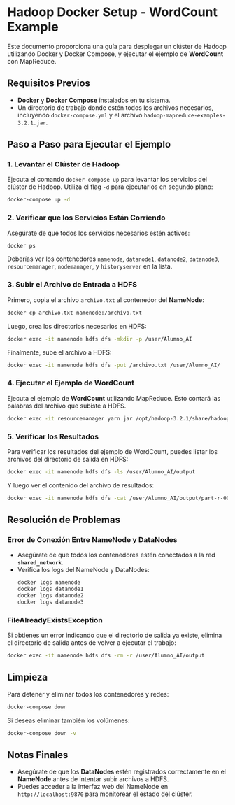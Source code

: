 # Hadoop Docker Setup - WordCount Example

Este documento proporciona una guía para desplegar un clúster de Hadoop utilizando Docker y Docker Compose, y ejecutar el ejemplo de **WordCount** con MapReduce.

## Requisitos Previos

- **Docker** y **Docker Compose** instalados en tu sistema.
- Un directorio de trabajo donde estén todos los archivos necesarios, incluyendo `docker-compose.yml` y el archivo `hadoop-mapreduce-examples-3.2.1.jar`.

## Paso a Paso para Ejecutar el Ejemplo

### 1. Levantar el Clúster de Hadoop

Ejecuta el comando `docker-compose up` para levantar los servicios del clúster de Hadoop. Utiliza el flag `-d` para ejecutarlos en segundo plano:

```bash
docker-compose up -d
```

### 2. Verificar que los Servicios Están Corriendo

Asegúrate de que todos los servicios necesarios estén activos:

```bash
docker ps
```

Deberías ver los contenedores `namenode`, `datanode1`, `datanode2`, `datanode3`, `resourcemanager`, `nodemanager`, y `historyserver` en la lista.

### 3. Subir el Archivo de Entrada a HDFS

Primero, copia el archivo `archivo.txt` al contenedor del **NameNode**:

```bash
docker cp archivo.txt namenode:/archivo.txt
```

Luego, crea los directorios necesarios en HDFS:

```bash
docker exec -it namenode hdfs dfs -mkdir -p /user/Alumno_AI
```

Finalmente, sube el archivo a HDFS:

```bash
docker exec -it namenode hdfs dfs -put /archivo.txt /user/Alumno_AI/
```

### 4. Ejecutar el Ejemplo de WordCount

Ejecuta el ejemplo de **WordCount** utilizando MapReduce. Esto contará las palabras del archivo que subiste a HDFS.

```bash
docker exec -it resourcemanager yarn jar /opt/hadoop-3.2.1/share/hadoop/mapreduce/hadoop-mapreduce-examples-3.2.1.jar wordcount /user/Alumno_AI/archivo.txt /user/Alumno_AI/output
```

### 5. Verificar los Resultados

Para verificar los resultados del ejemplo de WordCount, puedes listar los archivos del directorio de salida en HDFS:

```bash
docker exec -it namenode hdfs dfs -ls /user/Alumno_AI/output
```

Y luego ver el contenido del archivo de resultados:

```bash
docker exec -it namenode hdfs dfs -cat /user/Alumno_AI/output/part-r-00000
```

## Resolución de Problemas

### Error de Conexión Entre NameNode y DataNodes

- Asegúrate de que todos los contenedores estén conectados a la red **`shared_network`**.
- Verifica los logs del NameNode y DataNodes:
  ```bash
  docker logs namenode
  docker logs datanode1
  docker logs datanode2
  docker logs datanode3
  ```

### FileAlreadyExistsException

Si obtienes un error indicando que el directorio de salida ya existe, elimina el directorio de salida antes de volver a ejecutar el trabajo:

```bash
docker exec -it namenode hdfs dfs -rm -r /user/Alumno_AI/output
```

## Limpieza

Para detener y eliminar todos los contenedores y redes:

```bash
docker-compose down
```

Si deseas eliminar también los volúmenes:

```bash
docker-compose down -v
```

## Notas Finales

- Asegúrate de que los **DataNodes** estén registrados correctamente en el **NameNode** antes de intentar subir archivos a HDFS.
- Puedes acceder a la interfaz web del NameNode en `http://localhost:9870` para monitorear el estado del clúster.

